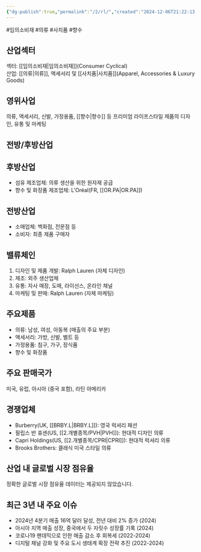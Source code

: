 ```yaml
---
{"dg-publish":true,"permalink":"/2/rl/","created":"2024-12-06T21:22:13.730+09:00","updated":"2025-06-03T20:06:00.984+09:00"}
---
```


#임의소비재 #의류 #사치품 #향수 

## 산업섹터

섹터: [[임의소비재\|임의소비재]](Consumer Cyclical)  
산업: [[의류\|의류]], 액세서리 및 [[사치품\|사치품]](Apparel, Accessories & Luxury Goods)

## 영위사업

의류, 액세서리, 신발, 가정용품, [[향수\|향수]] 등 프리미엄 라이프스타일 제품의 디자인, 유통 및 마케팅

## 전방/후방산업

## 후방산업

- 섬유 제조업체: 의류 생산을 위한 원자재 공급
- 향수 및 화장품 제조업체: L'Oréal(FR, [[OR.PA\|OR.PA]])

## 전방산업

- 소매업체: 백화점, 전문점 등
- 소비자: 최종 제품 구매자

## 밸류체인

1. 디자인 및 제품 개발: Ralph Lauren (자체 디자인)
2. 제조: 외주 생산업체
3. 유통: 자사 매장, 도매, 라이선스, 온라인 채널
4. 마케팅 및 판매: Ralph Lauren (자체 마케팅)

## 주요제품

- 의류: 남성, 여성, 아동복 (매출의 주요 부분)
- 액세서리: 가방, 신발, 벨트 등
- 가정용품: 침구, 가구, 장식품
- 향수 및 화장품

## 주요 판매국가

미국, 유럽, 아시아 (중국 포함), 라틴 아메리카

## 경쟁업체

- Burberry(UK, [[BRBY.L\|BRBY.L]]): 영국 럭셔리 패션
- 필립스 반 휴센(US, [[2.개별종목/PVH\|PVH]]): 현대적 디자인 의류
- Capri Holdings(US, [[2.개별종목/CPRI\|CPRI]]): 현대적 럭셔리 의류
- Brooks Brothers: 클래식 미국 스타일 의류

## 산업 내 글로벌 시장 점유율

정확한 글로벌 시장 점유율 데이터는 제공되지 않았습니다.

## 최근 3년 내 주요 이슈

- 2024년 4분기 매출 16억 달러 달성, 전년 대비 2% 증가 (2024)
- 아시아 지역 매출 성장, 중국에서 두 자릿수 성장률 기록 (2024)
- 코로나19 팬데믹으로 인한 매출 감소 후 회복세 (2022-2024)
- 디지털 채널 강화 및 주요 도시 생태계 확장 전략 추진 (2022-2024)